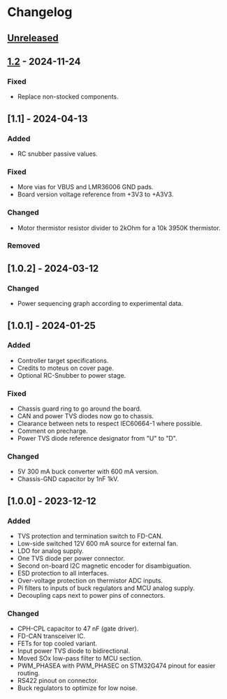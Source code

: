 # Changelog

## [Unreleased]

## [1.2] - 2024-11-24

### Fixed

-   Replace non-stocked components. 

## [1.1] - 2024-04-13

### Added

-   RC snubber passive values.

### Fixed

-   More vias for VBUS and LMR36006 GND pads.
-   Board version voltage reference from +3V3 to +A3V3.

### Changed

-   Motor thermistor resistor divider to 2kOhm for a 10k 3950K thermistor.

### Removed

## [1.0.2] - 2024-03-12

### Changed

-   Power sequencing graph according to experimental data.

## [1.0.1] - 2024-01-25

### Added

-   Controller target specifications.
-   Credits to moteus on cover page.
-   Optional RC-Snubber to power stage.

### Fixed

-   Chassis guard ring to go around the board.
-   CAN and power TVS diodes now go to chassis.
-   Clearance between nets to respect IEC60664-1 where possible.
-   Comment on precharge.
-   Power TVS diode reference designator from "U" to "D".

### Changed

-   5V 300 mA buck converter with 600 mA version.
-   Chassis-GND capacitor by 1nF 1kV.

## [1.0.0] - 2023-12-12

### Added

-   TVS protection and termination switch to FD-CAN.
-   Low-side switched 12V 600 mA source for external fan.
-   LDO for analog supply.
-   One TVS diode per power connector.
-   Second on-board I2C magnetic encoder for disambiguation.
-   ESD protection to all interfaces.
-   Over-voltage protection on thermistor ADC inputs.
-   Pi filters to inputs of buck regulators and MCU analog supply.
-   Decoupling caps next to power pins of connectors.

### Changed

-   CPH-CPL capacitor to 47 nF (gate driver).
-   FD-CAN transceiver IC.
-   FETs for top cooled variant.
-   Input power TVS diode to bidirectional.
-   Moved SOx low-pass filter to MCU section.
-   PWM_PHASEA with PWM_PHASEC on STM32G474 pinout for easier routing.
-   RS422 pinout on connector.
-   Buck regulators to optimize for low noise.

[Unreleased]: https://github.com/nguyen-v/amulet_controller_kibot/compare/1.2...HEAD

[1.2]: https://github.com/nguyen-v/amulet_controller_kibot/compare/19de39bfdf192dd60275ae40ffe4d9570566b90e...1.2
